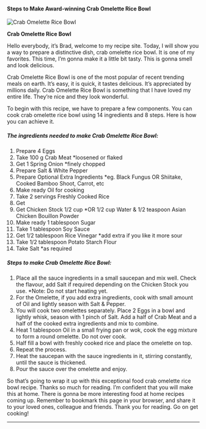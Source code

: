             

#### Steps to Make Award-winning Crab Omelette Rice Bowl

![Crab Omelette Rice Bowl](https://img-global.cpcdn.com/recipes/83a8c4615cffad2c/751x532cq70/crab-omelette-rice-bowl-recipe-main-photo.jpg)

**Crab Omelette Rice Bowl**

Hello everybody, it’s Brad, welcome to my recipe site. Today, I will show you a way to prepare a distinctive dish, crab omelette rice bowl. It is one of my favorites. This time, I’m gonna make it a little bit tasty. This is gonna smell and look delicious.

Crab Omelette Rice Bowl is one of the most popular of recent trending meals on earth. It’s easy, it is quick, it tastes delicious. It’s appreciated by millions daily. Crab Omelette Rice Bowl is something that I have loved my entire life. They’re nice and they look wonderful.

To begin with this recipe, we have to prepare a few components. You can cook crab omelette rice bowl using 14 ingredients and 8 steps. Here is how you can achieve it.

##### The ingredients needed to make Crab Omelette Rice Bowl:

1.  Prepare 4 Eggs
2.  Take 100 g Crab Meat \*loosened or flaked
3.  Get 1 Spring Onion \*finely chopped
4.  Prepare Salt & White Pepper
5.  Prepare Optional Extra Ingredients \*eg. Black Fungus OR Shiitake, Cooked Bamboo Shoot, Carrot, etc
6.  Make ready Oil for cooking
7.  Take 2 servings Freshly Cooked Rice
8.  Get <Sauce>
9.  Get Chicken Stock 1/2 cup \*OR 1/2 cup Water & 1/2 teaspoon Asian Chicken Bouillon Powder
10.  Make ready 1 tablespoon Sugar
11.  Take 1 tablespoon Soy Sauce
12.  Get 1/2 tablespoon Rice Vinegar \*add extra if you like it more sour
13.  Take 1/2 tablespoon Potato Starch Flour
14.  Take Salt \*as required

##### Steps to make Crab Omelette Rice Bowl:

1.  Place all the sauce ingredients in a small saucepan and mix well. Check the flavour, add Salt if required depending on the Chicken Stock you use. \*Note: Do not start heating yet.
2.  For the Omelette, if you add extra ingredients, cook with small amount of Oil and lightly season with Salt & Pepper.
3.  You will cook two omelettes separately. Place 2 Eggs in a bowl and lightly whisk, season with 1 pinch of Salt. Add a half of Crab Meat and a half of the cooked extra ingredients and mix to combine.
4.  Heat 1 tablespoon Oil in a small frying pan or wok, cook the egg mixture to form a round omelette. Do not over cook.
5.  Half fill a bowl with freshly cooked rice and place the omelette on top.
6.  Repeat the process.
7.  Heat the saucepan with the sauce ingredients in it, stirring constantly, until the sauce is thickened.
8.  Pour the sauce over the omelette and enjoy.

So that’s going to wrap it up with this exceptional food crab omelette rice bowl recipe. Thanks so much for reading. I’m confident that you will make this at home. There is gonna be more interesting food at home recipes coming up. Remember to bookmark this page in your browser, and share it to your loved ones, colleague and friends. Thank you for reading. Go on get cooking!

* * *